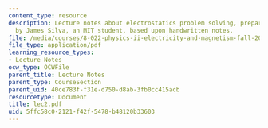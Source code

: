 ```yaml
---
content_type: resource
description: Lecture notes about electrostatics problem solving, prepared in LaTeX
  by James Silva, an MIT student, based upon handwritten notes.
file: /media/courses/8-022-physics-ii-electricity-and-magnetism-fall-2006/5ffc58c02121f42f5478b48120b33603_lec2.pdf
file_type: application/pdf
learning_resource_types:
- Lecture Notes
ocw_type: OCWFile
parent_title: Lecture Notes
parent_type: CourseSection
parent_uid: 40ce783f-f31e-d750-d8ab-3fb0cc415acb
resourcetype: Document
title: lec2.pdf
uid: 5ffc58c0-2121-f42f-5478-b48120b33603
---
```

